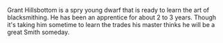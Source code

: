 Grant Hillsbottom is a spry young dwarf that is ready to learn the art of blacksmithing. He has been an apprentice for about 2 to 3 years. Though it's taking him sometime to learn the trades his master thinks he will be a great Smith someday.